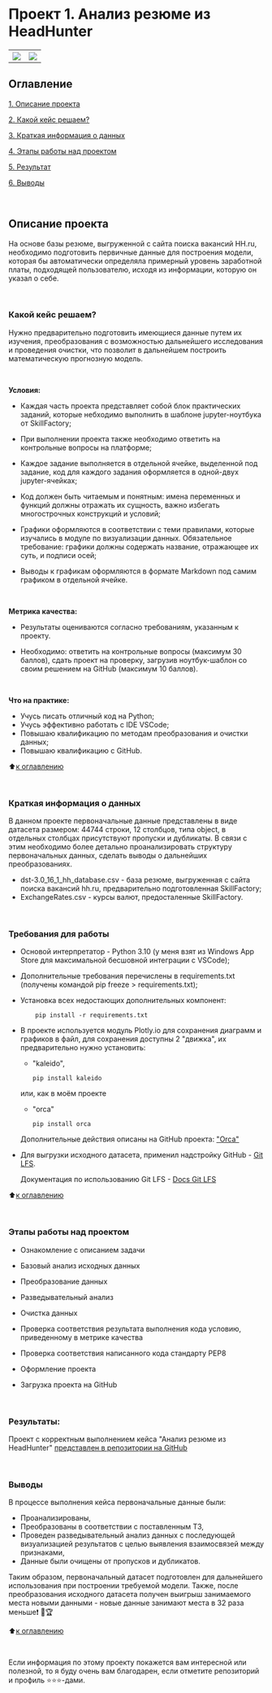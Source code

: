 # Проект 1. Анализ резюме из HeadHunter 
<table>
  <tr style="vertical-align:middle">
    <th><img src = 'https://i.hh.ru/logos/svg/hh.ru__min_.svg?v=11032019'></th>
    <th><img style="vertical-align:middle" img src = https://lms.skillfactory.ru/static/rg-theme/images/logo-header.svg></th>
  </tr>
</table>



## Оглавление
[1. Описание проекта](https://github.com/yaroslav-vorobyov/SF_DST/tree/main/PROJECT-1.%20Resume%20analysis%20from%20HeadHunter/README.md#Описание-проекта)

[2. Какой кейс решаем?](https://github.com/yaroslav-vorobyov/SF_DST/tree/main/PROJECT-1.%20Resume%20analysis%20from%20HeadHunter/README.md#Какой-кейс-решаем)

[3. Краткая информация о данных](https://github.com/yaroslav-vorobyov/SF_DST/tree/main/PROJECT-1.%20Resume%20analysis%20from%20HeadHunter/README.md#Краткая-информация-о-данных)

[4. Этапы работы над проектом](https://github.com/yaroslav-vorobyov/SF_DST/tree/main/PROJECT-1.%20Resume%20analysis%20from%20HeadHunter#Этапы-работы-над-проектом)

[5. Результат](https://github.com/yaroslav-vorobyov/SF_DST/tree/main/PROJECT-1.%20Resume%20analysis%20from%20HeadHunter/README.md#Результат)

[6. Выводы](https://github.com/yaroslav-vorobyov/SF_DST/tree/main/PROJECT-1.%20Resume%20analysis%20from%20HeadHunter/README.md#Выводы)  

  <br/>

## Описание проекта
На основе базы резюме, выгруженной с сайта поиска вакансий HH.ru, необходимо подготовить первичные данные для построения модели, которая бы автоматически определяла примерный уровень заработной платы, подходящей пользователю, исходя из информации, которую он указал о себе. 

  <br/>

### Какой кейс решаем?
Нужно предварительно подготовить имеющиеся данные путем их изучения, преобразования с возможностью дальнейшего исследования и проведения очистки, что позволит в дальнейшем построить математическую прогнозную модель.

  <br/>

**Условия:**
- Каждая часть проекта представляет собой блок практических заданий, которые небходимо выполнить в шаблоне jupyter-ноутбука от SkillFactory;
- При выполнении проекта также необходимо ответить на контрольные вопросы на платформе;
- Каждое задание выполняется в отдельной ячейке, выделенной под задание, код для каждого задания оформляется в одной-двух jupyter-ячейках;
- Код должен быть читаемым и понятным: имена переменных и функций должны отражать их сущность, важно избегать многострочных конструкций и условий;
- Графики оформляются в соответствии с теми правилами, которые изучались в модуле по визуализации данных. Обязательное требование: графики должны содержать название, отражающее их суть, и подписи осей;
- Выводы к графикам оформляются в формате Markdown под самим графиком в отдельной ячейке.

  <br/>

**Метрика качества:**
* Результаты оцениваются согласно требованиям, указанным к проекту. 
* Необходимо: ответить на контрольные вопросы (максимум 30 баллов), сдать проект на проверку, загрузив ноутбук-шаблон со своим решением на GitHub (максимум 10 баллов).

  <br/>

**Что на практике:**
-   Учусь писать отличный код на Python;
-   Учусь эффективно работать с IDE VSCode;
-   Повышаю квалификацию по методам преобразования и очистки данных; 
-   Повышаю квалификацию с GitHub.

:arrow_up:[к оглавлению](https://github.com/yaroslav-vorobyov/SF_DST/tree/main/PROJECT-1.%20Resume%20analysis%20from%20HeadHunter/README.md#Оглавление)

  <br/>

### Краткая информация о данных
В данном проекте первоначальные данные представлены в виде датасета размером: 44744 строки, 12 столбцов, типа object, в отдельных столбцах присутствуют пропуски и дубликаты. В связи с этим необходимо более детально проанализировать структуру первоначальных данных, сделать выводы о дальнейших преобразованиях. 

-  dst-3.0_16_1_hh_database.csv - база резюме, выгруженная с сайта поиска вакансий hh.ru, предварительно подготовленная SkillFactory;
-  ExchangeRates.csv - курсы валют, предосталенные SkillFactory.

  <br/>

### Требования для работы
*   Основой интерпретатор - Python 3.10 (у меня взят из Windows App Store для максимальной бесшовной интеграции с VSCode);
*   Дополнительные требования перечислены в requirements.txt (получены командой pip freeze > requirements.txt);
*   Установка всех недостающих дополнительных компонент:

            pip install -r requirements.txt

*   В проекте используется модуль Plotly.io для сохранения диаграмм и графиков в файл, для сохранения доступны 2 "движка", их предварительно нужно установить:
    * "kaleido",

          pip install kaleido

    или, как в моём проекте

    * "orca"

          pip install orca

    Дополнительные действия описаны на GitHub проекта: ["Orca"](https://github.com/plotly/orca)

*   Для выгрузки исходного датасета, применил надстройку GitHub - [Git LFS](https://git-lfs.github.com/). 

    Документация по использованию Git LFS - [Docs Git LFS](https://github.com/git-lfs/git-lfs/tree/main/docs)

:arrow_up:[к оглавлению](https://github.com/yaroslav-vorobyov/SF_DST/tree/main/PROJECT-1.%20Resume%20analysis%20from%20HeadHunter/README.md#Оглавление)

  <br/>

### Этапы работы над проектом
* Ознакомление с описанием задачи
* Базовый анализ исходных данных
* Преобразование данных
* Разведывательный анализ
* Очистка данных
* Проверка соответствия результата выполнения кода условию, приведенному в метрике качества
* Проверка соответствия написанного кода стандарту PEP8
* Оформление проекта
* Загрузка проекта на GitHub 

  <br/>


### Результаты:
Проект c корректным выполнением кейса "Анализ резюме из HeadHunter" [представлен в репозитории на GitHub](https://github.com/yaroslav-vorobyov/SF_DST/blob/main/PROJECT-1.%20Resume%20analysis%20from%20HeadHunter/Project-1.%20%D0%90%D0%BD%D0%B0%D0%BB%D0%B8%D0%B7%20%D0%91%D0%94%20%D1%80%D0%B5%D0%B7%D1%8E%D0%BC%D0%B5%20c%20HH.ipynb)

  <br/>

### Выводы
В процессе выполнения кейса первоначальные данные были:
* Проанализированы, 
* Преобразованы в соответствии с поставленным ТЗ, 
* Проведен разведывательный анализ данных с последующей визуализацией результатов с целью выявления взаимосвязей между признаками, 
* Данные были очищены от пропусков и дубликатов. 

Таким образом, первоначальный датасет подготовлен для дальнейшего использования при построении требуемой модели.
Также, после преобразования исходного датасета получен выигрыш занимаемого места новыми данными - новые данные занимают места в 32 раза меньше&#10071; &#129351;&#127942;

:arrow_up:[к оглавлению](https://github.com/yaroslav-vorobyov/SF_DST/tree/main/PROJECT-1.%20Resume%20analysis%20from%20HeadHunter/README.md#Оглавление)

  <br/>


Если информация по этому проекту покажется вам интересной или полезной, то я буду очень вам благодарен, если отметите репозиторий и профиль ⭐️⭐️⭐️-дами.